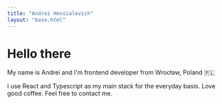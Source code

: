 ```yaml
---
title: "Andrei Hensialevich"
layout: "base.html"
---
```


# Hello there

My name is Andrei and I'm frontend developer from Wrocław, Poland 🇵🇱

I use React and Typescript as my main stack for the everyday basis.
Love good coffee. Feel free to contact me.
